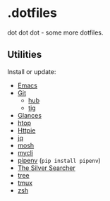 .dotfiles
=========

dot dot dot - some more dotfiles.

## Utilities

Install or update:

- [Emacs](https://www.gnu.org/software/emacs)
- [Git](https://git-scm.com)
    - [hub](https://hub.github.com)
    - [tig](https://jonas.github.io/tig)
- [Glances](https://nicolargo.github.io/glances)
- [htop](http://hisham.hm/htop/)
- [Httpie](https://httpie.org)
- [jq](https://stedolan.github.io/jq)
- [mosh](https://mosh.org)
- [mycli](http://www.mycli.net)
- [pipenv](https://docs.pipenv.org) (`pip install pipenv`)
- [The Silver Searcher](https://geoff.greer.fm/ag)
- [tree](http://mama.indstate.edu/users/ice/tree)
- [tmux](https://github.com/tmux/tmux/wiki)
- [zsh](http://zsh.sourceforge.net)

